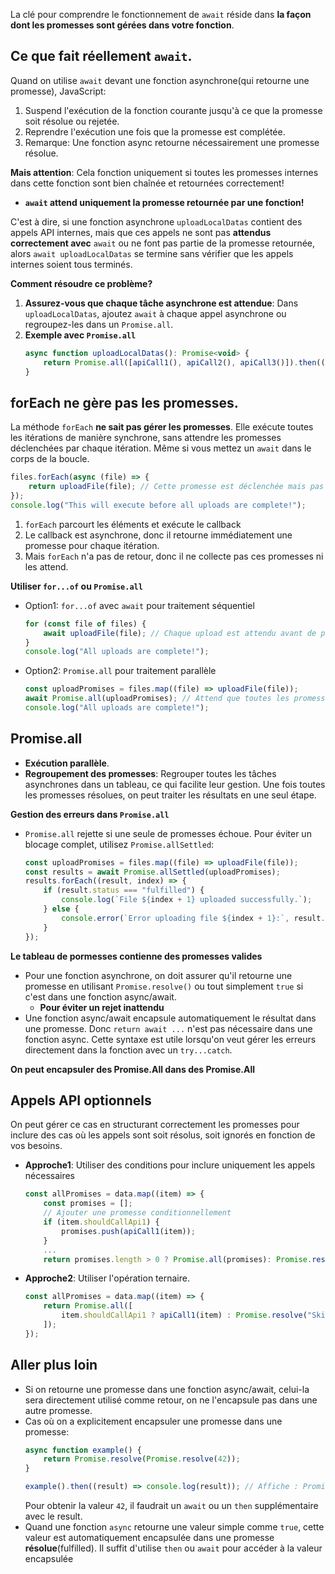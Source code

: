 La clé pour comprendre le fonctionnement de ``await`` réside dans __la façon dont les promesses sont gérées dans votre fonction__.

## Ce que fait réellement ``await``.
Quand on utilise ``await`` devant une fonction asynchrone(qui retourne une promesse), JavaScript:
1. Suspend l'exécution de la fonction courante jusqu'à ce que la promesse soit résolue ou rejetée.
2. Reprendre l'exécution une fois que la promesse est complétée.
3. Remarque: Une fonction async retourne nécessairement une promesse résolue.

__Mais attention__: Cela fonction uniquement si toutes les promesses internes dans cette fonction sont bien chaînée et retournées correctement!
* __``await`` attend uniquement la promesse retournée par une fonction!__

C'est à dire, si une fonction asynchrone ``uploadLocalDatas`` contient des appels API internes, mais que ces appels ne sont pas __attendus correctement avec__ ``await`` ou ne font pas partie de la promesse retournée, alors  ``await uploadLocalDatas`` se termine sans vérifier que les appels internes soient tous terminés.

__Comment résoudre ce problème?__
1. __Assurez-vous que chaque tâche asynchrone est attendue__: Dans ``uploadLocalDatas``, ajoutez ``await`` à chaque appel asynchrone ou regroupez-les dans un ``Promise.all``.
2. __Exemple avec ``Promise.all``__
    ````js
    async function uploadLocalDatas(): Promise<void> {
        return Promise.all([apiCall1(), apiCall2(), apiCall3()]).then(() => ...);
    }
    ````

## forEach ne gère pas les promesses.
La méthode ``forEach`` __ne sait pas gérer les promesses__. Elle exécute toutes les itérations de manière synchrone, sans attendre les promesses déclenchées par chaque itération.
Même si vous mettez un ``await`` dans le corps de la boucle.
````js
files.forEach(async (file) => {
    return uploadFile(file); // Cette promesse est déclenchée mais pas attendue par forEach
});
console.log("This will execute before all uploads are complete!");
````
1. ``forEach`` parcourt les éléments et exécute le callback
2. Le callback est asynchrone, donc il retourne immédiatement une promesse pour chaque itération.
3. Mais ``forEach`` n'a pas de retour, donc il ne collecte pas ces promesses ni les attend.

__Utiliser ``for...of`` ou ``Promise.all``__
* Option1: ``for...of`` avec ``await`` pour traitement séquentiel
    ````js
    for (const file of files) {
        await uploadFile(file); // Chaque upload est attendu avant de passer au suivant
    }
    console.log("All uploads are complete!");
    ````
* Option2: ``Promise.all`` pour traitement parallèle
    ````js
    const uploadPromises = files.map((file) => uploadFile(file));
    await Promise.all(uploadPromises); // Attend que toutes les promesses soient résolues
    console.log("All uploads are complete!");
    ````

## Promise.all
* __Exécution parallèle__.
* __Regroupement des promesses__: Regrouper toutes les tâches asynchrones dans un tableau, ce qui facilite leur gestion. Une fois toutes les promesses résolues, on peut traiter les résultats en une seul étape.

__Gestion des erreurs dans ``Promise.all``__
* ``Promise.all`` rejette si une seule de promesses échoue. Pour éviter un blocage complet, utilisez ``Promise.allSettled``:
    ````js
    const uploadPromises = files.map((file) => uploadFile(file));
    const results = await Promise.allSettled(uploadPromises);
    results.forEach((result, index) => {
        if (result.status === "fulfilled") {
            console.log(`File ${index + 1} uploaded successfully.`);
        } else {
            console.error(`Error uploading file ${index + 1}:`, result.reason);
        }
    });
    ````

__Le tableau de pormesses contienne des promesses valides__
* Pour une fonction asynchrone, on doit assurer qu'il retourne une promesse en utilisant ``Promise.resolve()`` ou tout simplement ``true`` si c'est dans une fonction async/await. 
    * __Pour éviter un rejet inattendu__
* Une fonction async/await encapsule automatiquement le résultat dans une promesse. Donc ``return await ...`` n'est pas nécessaire dans une fonction async. Cette syntaxe est utile lorsqu'on veut gérer les erreurs directement dans la fonction avec un ``try...catch``.

__On peut encapsuler des Promise.All dans des Promise.All__

## Appels API optionnels
On peut gérer ce cas en structurant correctement les promesses pour inclure des cas où les appels sont soit résolus, soit ignorés en fonction de vos besoins.
* __Approche1__: Utiliser des conditions pour inclure uniquement les appels nécessaires
    ````js
    const allPromises = data.map((item) => {
        const promises = [];
        // Ajouter une promesse conditionnellement
        if (item.shouldCallApi1) {
            promises.push(apiCall1(item));
        }
        ...
        return promises.length > 0 ? Promise.all(promises): Promise.resolve();
    ````
* __Approche2__: Utiliser l'opération ternaire.
    ````js
    const allPromises = data.map((item) => {
        return Promise.all([
            item.shouldCallApi1 ? apiCall1(item) : Promise.resolve("Skipped API 1"),
        ]);
    });
    ````

## Aller plus loin
* Si on retourne une promesse dans une fonction async/await, celui-la sera directement utilisé comme retour, on ne l'encapsule pas dans une autre promesse.
* Cas où on a explicitement encapsuler une promesse dans une promesse:
    ````js
    async function example() {
        return Promise.resolve(Promise.resolve(42));
    }
    
    example().then((result) => console.log(result)); // Affiche : Promise { 42 }
    ````
    Pour obtenir la valeur ``42``, il faudrait un ``await`` ou un ``then`` supplémentaire avec le result.
* Quand une fonction ``async`` retourne une valeur simple comme ``true``, cette valeur est automatiquement encapsulée dans une promesse __résolue__(fulfilled). Il suffit d'utilise ``then``  ou ``await`` pour accéder à la valeur encapsulée 

